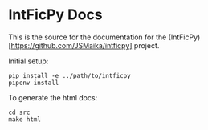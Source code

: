 # IntFicPy Docs
This is the source for the documentation for the
(IntFicPy)[https://github.com/JSMaika/intficpy] project.

Initial setup:

```
pip install -e ../path/to/intficpy
pipenv install
```


To generate the html docs:

```
cd src
make html
```
